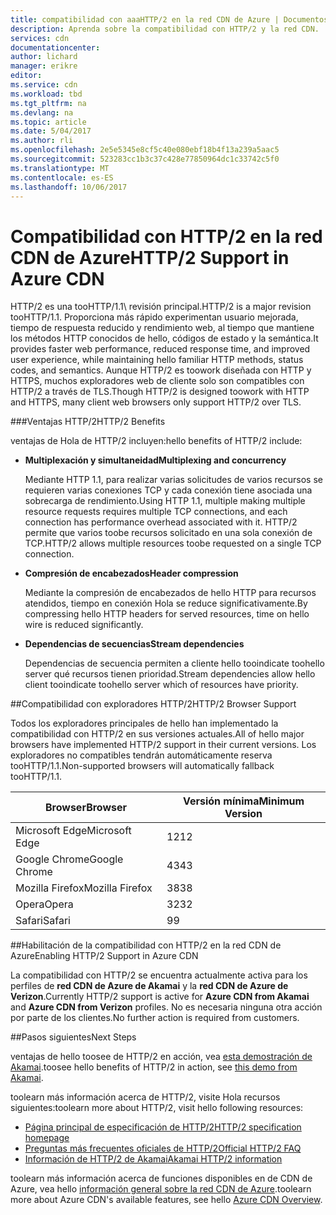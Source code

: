 ```yaml
---
title: compatibilidad con aaaHTTP/2 en la red CDN de Azure | Documentos de Microsoft
description: Aprenda sobre la compatibilidad con HTTP/2 y la red CDN.
services: cdn
documentationcenter: 
author: lichard
manager: erikre
editor: 
ms.service: cdn
ms.workload: tbd
ms.tgt_pltfrm: na
ms.devlang: na
ms.topic: article
ms.date: 5/04/2017
ms.author: rli
ms.openlocfilehash: 2e5e5345e8cf5c40e080ebf18b4f13a239a5aac5
ms.sourcegitcommit: 523283cc1b3c37c428e77850964dc1c33742c5f0
ms.translationtype: MT
ms.contentlocale: es-ES
ms.lasthandoff: 10/06/2017
---
```

# <a name="http2-support-in-azure-cdn"></a><span data-ttu-id="deadf-103">Compatibilidad con HTTP/2 en la red CDN de Azure</span><span class="sxs-lookup"><span data-stu-id="deadf-103">HTTP/2 Support in Azure CDN</span></span>

<span data-ttu-id="deadf-104">HTTP/2 es una tooHTTP/1.1\ revisión principal.</span><span class="sxs-lookup"><span data-stu-id="deadf-104">HTTP/2 is a major revision tooHTTP/1.1\.</span></span> <span data-ttu-id="deadf-105">Proporciona más rápido experimentan usuario mejorada, tiempo de respuesta reducido y rendimiento web, al tiempo que mantiene los métodos HTTP conocidos de hello, códigos de estado y la semántica.</span><span class="sxs-lookup"><span data-stu-id="deadf-105">It provides faster web performance, reduced response time, and improved user experience, while maintaining hello familiar HTTP methods, status codes, and semantics.</span></span> <span data-ttu-id="deadf-106">Aunque HTTP/2 es toowork diseñada con HTTP y HTTPS, muchos exploradores web de cliente solo son compatibles con HTTP/2 a través de TLS.</span><span class="sxs-lookup"><span data-stu-id="deadf-106">Though HTTP/2 is designed toowork with HTTP and HTTPS, many client web browsers only support HTTP/2 over TLS.</span></span>

###<a name="http2-benefits"></a><span data-ttu-id="deadf-107">Ventajas HTTP/2</span><span class="sxs-lookup"><span data-stu-id="deadf-107">HTTP/2 Benefits</span></span>

<span data-ttu-id="deadf-108">ventajas de Hola de HTTP/2 incluyen:</span><span class="sxs-lookup"><span data-stu-id="deadf-108">hello benefits of HTTP/2 include:</span></span>

*   <span data-ttu-id="deadf-109">**Multiplexación y simultaneidad**</span><span class="sxs-lookup"><span data-stu-id="deadf-109">**Multiplexing and concurrency**</span></span>

    <span data-ttu-id="deadf-110">Mediante HTTP 1.1, para realizar varias solicitudes de varios recursos se requieren varias conexiones TCP y cada conexión tiene asociada una sobrecarga de rendimiento.</span><span class="sxs-lookup"><span data-stu-id="deadf-110">Using HTTP 1.1, multiple making multiple resource requests requires multiple TCP connections, and each connection has performance overhead associated with it.</span></span> <span data-ttu-id="deadf-111">HTTP/2 permite que varios toobe recursos solicitado en una sola conexión de TCP.</span><span class="sxs-lookup"><span data-stu-id="deadf-111">HTTP/2 allows multiple resources toobe requested on a single TCP connection.</span></span>

*   <span data-ttu-id="deadf-112">**Compresión de encabezados**</span><span class="sxs-lookup"><span data-stu-id="deadf-112">**Header compression**</span></span>

    <span data-ttu-id="deadf-113">Mediante la compresión de encabezados de hello HTTP para recursos atendidos, tiempo en conexión Hola se reduce significativamente.</span><span class="sxs-lookup"><span data-stu-id="deadf-113">By compressing hello HTTP headers for served resources, time on hello wire is reduced significantly.</span></span>

*   <span data-ttu-id="deadf-114">**Dependencias de secuencias**</span><span class="sxs-lookup"><span data-stu-id="deadf-114">**Stream dependencies**</span></span>

    <span data-ttu-id="deadf-115">Dependencias de secuencia permiten a cliente hello tooindicate toohello server qué recursos tienen prioridad.</span><span class="sxs-lookup"><span data-stu-id="deadf-115">Stream dependencies allow hello client tooindicate toohello server which of resources have priority.</span></span>


##<a name="http2-browser-support"></a><span data-ttu-id="deadf-116">Compatibilidad con exploradores HTTP/2</span><span class="sxs-lookup"><span data-stu-id="deadf-116">HTTP/2 Browser Support</span></span>

<span data-ttu-id="deadf-117">Todos los exploradores principales de hello han implementado la compatibilidad con HTTP/2 en sus versiones actuales.</span><span class="sxs-lookup"><span data-stu-id="deadf-117">All of hello major browsers have implemented HTTP/2 support in their current versions.</span></span> <span data-ttu-id="deadf-118">Los exploradores no compatibles tendrán automáticamente reserva tooHTTP/1.1.</span><span class="sxs-lookup"><span data-stu-id="deadf-118">Non-supported browsers will automatically fallback tooHTTP/1.1.</span></span>

|<span data-ttu-id="deadf-119">Browser</span><span class="sxs-lookup"><span data-stu-id="deadf-119">Browser</span></span>|<span data-ttu-id="deadf-120">Versión mínima</span><span class="sxs-lookup"><span data-stu-id="deadf-120">Minimum Version</span></span>|
|-------------|------------|
|<span data-ttu-id="deadf-121">Microsoft Edge</span><span class="sxs-lookup"><span data-stu-id="deadf-121">Microsoft Edge</span></span>| <span data-ttu-id="deadf-122">12</span><span class="sxs-lookup"><span data-stu-id="deadf-122">12</span></span>|
|<span data-ttu-id="deadf-123">Google Chrome</span><span class="sxs-lookup"><span data-stu-id="deadf-123">Google Chrome</span></span>| <span data-ttu-id="deadf-124">43</span><span class="sxs-lookup"><span data-stu-id="deadf-124">43</span></span>|
|<span data-ttu-id="deadf-125">Mozilla Firefox</span><span class="sxs-lookup"><span data-stu-id="deadf-125">Mozilla Firefox</span></span>| <span data-ttu-id="deadf-126">38</span><span class="sxs-lookup"><span data-stu-id="deadf-126">38</span></span>|
|<span data-ttu-id="deadf-127">Opera</span><span class="sxs-lookup"><span data-stu-id="deadf-127">Opera</span></span>| <span data-ttu-id="deadf-128">32</span><span class="sxs-lookup"><span data-stu-id="deadf-128">32</span></span>|
|<span data-ttu-id="deadf-129">Safari</span><span class="sxs-lookup"><span data-stu-id="deadf-129">Safari</span></span>| <span data-ttu-id="deadf-130">9</span><span class="sxs-lookup"><span data-stu-id="deadf-130">9</span></span>|

##<a name="enabling-http2-support-in-azure-cdn"></a><span data-ttu-id="deadf-131">Habilitación de la compatibilidad con HTTP/2 en la red CDN de Azure</span><span class="sxs-lookup"><span data-stu-id="deadf-131">Enabling HTTP/2 Support in Azure CDN</span></span>

<span data-ttu-id="deadf-132">La compatibilidad con HTTP/2 se encuentra actualmente activa para los perfiles de **red CDN de Azure de Akamai** y la **red CDN de Azure de Verizon**.</span><span class="sxs-lookup"><span data-stu-id="deadf-132">Currently HTTP/2 support is active for **Azure CDN from Akamai** and **Azure CDN from Verizon** profiles.</span></span> <span data-ttu-id="deadf-133">No es necesaria ninguna otra acción por parte de los clientes.</span><span class="sxs-lookup"><span data-stu-id="deadf-133">No further action is required from customers.</span></span>

##<a name="next-steps"></a><span data-ttu-id="deadf-134">Pasos siguientes</span><span class="sxs-lookup"><span data-stu-id="deadf-134">Next Steps</span></span>

<span data-ttu-id="deadf-135">ventajas de hello toosee de HTTP/2 en acción, vea [esta demostración de Akamai](https://http2.akamai.com/demo).</span><span class="sxs-lookup"><span data-stu-id="deadf-135">toosee hello benefits of HTTP/2 in action, see [this demo from Akamai](https://http2.akamai.com/demo).</span></span>

<span data-ttu-id="deadf-136">toolearn más información acerca de HTTP/2, visite Hola recursos siguientes:</span><span class="sxs-lookup"><span data-stu-id="deadf-136">toolearn more about HTTP/2, visit hello following resources:</span></span>

*   [<span data-ttu-id="deadf-137">Página principal de especificación de HTTP/2</span><span class="sxs-lookup"><span data-stu-id="deadf-137">HTTP/2 specification homepage</span></span>](https://http2.github.io/)
*   [<span data-ttu-id="deadf-138">Preguntas más frecuentes oficiales de HTTP/2</span><span class="sxs-lookup"><span data-stu-id="deadf-138">Official HTTP/2 FAQ</span></span>](https://http2.github.io/faq/)
*   [<span data-ttu-id="deadf-139">Información de HTTP/2 de Akamai</span><span class="sxs-lookup"><span data-stu-id="deadf-139">Akamai HTTP/2 information</span></span>](https://http2.akamai.com/)

<span data-ttu-id="deadf-140">toolearn más información acerca de funciones disponibles en de CDN de Azure, vea hello [información general sobre la red CDN de Azure](https://azure.microsoft.com/documentation/articles/cdn-overview/).</span><span class="sxs-lookup"><span data-stu-id="deadf-140">toolearn more about Azure CDN's available features, see hello [Azure CDN Overview](https://azure.microsoft.com/documentation/articles/cdn-overview/).</span></span>
